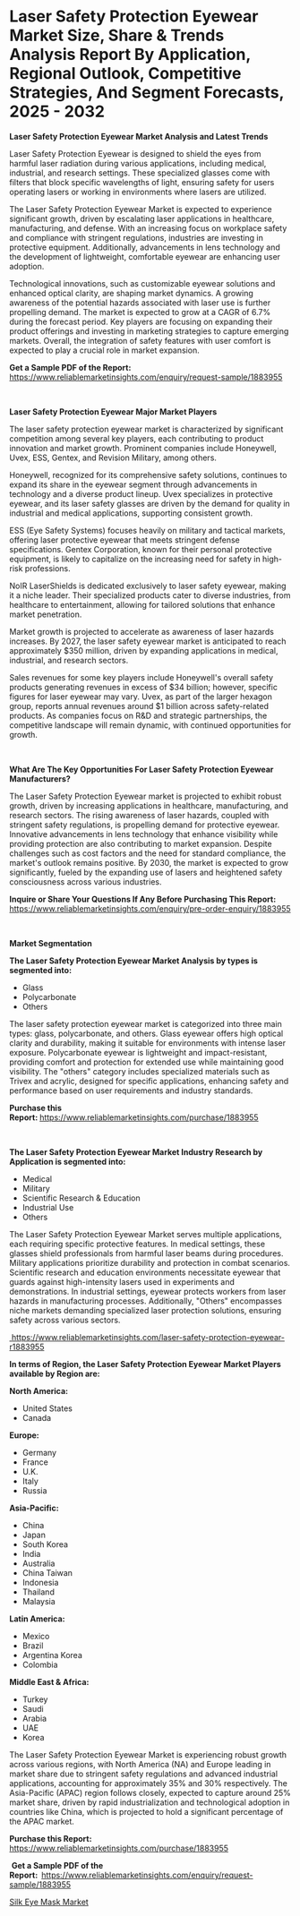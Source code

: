 <p><h1>Laser Safety Protection Eyewear Market Size, Share & Trends Analysis Report By Application, Regional Outlook, Competitive Strategies, And Segment Forecasts, 2025 - 2032</h1></p><p><strong>Laser Safety Protection Eyewear Market Analysis and Latest Trends</strong></p>
<p><p>Laser Safety Protection Eyewear is designed to shield the eyes from harmful laser radiation during various applications, including medical, industrial, and research settings. These specialized glasses come with filters that block specific wavelengths of light, ensuring safety for users operating lasers or working in environments where lasers are utilized.</p><p>The Laser Safety Protection Eyewear Market is expected to experience significant growth, driven by escalating laser applications in healthcare, manufacturing, and defense. With an increasing focus on workplace safety and compliance with stringent regulations, industries are investing in protective equipment. Additionally, advancements in lens technology and the development of lightweight, comfortable eyewear are enhancing user adoption.</p><p>Technological innovations, such as customizable eyewear solutions and enhanced optical clarity, are shaping market dynamics. A growing awareness of the potential hazards associated with laser use is further propelling demand. The market is expected to grow at a CAGR of 6.7% during the forecast period. Key players are focusing on expanding their product offerings and investing in marketing strategies to capture emerging markets. Overall, the integration of safety features with user comfort is expected to play a crucial role in market expansion.</p></p>
<p><strong>Get a Sample PDF of the Report:&nbsp;</strong> <a href="https://www.reliablemarketinsights.com/enquiry/request-sample/1883955?utm_campaign=3267&utm_medium=2&utm_source=Github&utm_content=ia&utm_term=06042025&utm_id=laser-safety-protection-eyewear">https://www.reliablemarketinsights.com/enquiry/request-sample/1883955</a></p>
<p>&nbsp;</p>
<p><strong>Laser Safety Protection Eyewear Major Market Players</strong></p>
<p><p>The laser safety protection eyewear market is characterized by significant competition among several key players, each contributing to product innovation and market growth. Prominent companies include Honeywell, Uvex, ESS, Gentex, and Revision Military, among others. </p><p>Honeywell, recognized for its comprehensive safety solutions, continues to expand its share in the eyewear segment through advancements in technology and a diverse product lineup. Uvex specializes in protective eyewear, and its laser safety glasses are driven by the demand for quality in industrial and medical applications, supporting consistent growth.</p><p>ESS (Eye Safety Systems) focuses heavily on military and tactical markets, offering laser protective eyewear that meets stringent defense specifications. Gentex Corporation, known for their personal protective equipment, is likely to capitalize on the increasing need for safety in high-risk professions.</p><p>NoIR LaserShields is dedicated exclusively to laser safety eyewear, making it a niche leader. Their specialized products cater to diverse industries, from healthcare to entertainment, allowing for tailored solutions that enhance market penetration. </p><p>Market growth is projected to accelerate as awareness of laser hazards increases. By 2027, the laser safety eyewear market is anticipated to reach approximately $350 million, driven by expanding applications in medical, industrial, and research sectors. </p><p>Sales revenues for some key players include Honeywell's overall safety products generating revenues in excess of $34 billion; however, specific figures for laser eyewear may vary. Uvex, as part of the larger hexagon group, reports annual revenues around $1 billion across safety-related products. As companies focus on R&D and strategic partnerships, the competitive landscape will remain dynamic, with continued opportunities for growth.</p></p>
<p>&nbsp;</p>
<p><strong>What Are The Key Opportunities For Laser Safety Protection Eyewear Manufacturers?</strong></p>
<p><p>The Laser Safety Protection Eyewear market is projected to exhibit robust growth, driven by increasing applications in healthcare, manufacturing, and research sectors. The rising awareness of laser hazards, coupled with stringent safety regulations, is propelling demand for protective eyewear. Innovative advancements in lens technology that enhance visibility while providing protection are also contributing to market expansion. Despite challenges such as cost factors and the need for standard compliance, the market's outlook remains positive. By 2030, the market is expected to grow significantly, fueled by the expanding use of lasers and heightened safety consciousness across various industries.</p></p>
<p><strong>Inquire or Share Your Questions If Any Before Purchasing This Report:</strong> <a href="https://www.reliablemarketinsights.com/enquiry/pre-order-enquiry/1883955?utm_campaign=3267&utm_medium=2&utm_source=Github&utm_content=ia&utm_term=06042025&utm_id=laser-safety-protection-eyewear">https://www.reliablemarketinsights.com/enquiry/pre-order-enquiry/1883955</a></p>
<p>&nbsp;</p>
<p><strong>Market Segmentation</strong></p>
<p><strong>The Laser Safety Protection Eyewear Market Analysis by types is segmented into:</strong></p>
<p><ul><li>Glass</li><li>Polycarbonate</li><li>Others</li></ul></p>
<p><p>The laser safety protection eyewear market is categorized into three main types: glass, polycarbonate, and others. Glass eyewear offers high optical clarity and durability, making it suitable for environments with intense laser exposure. Polycarbonate eyewear is lightweight and impact-resistant, providing comfort and protection for extended use while maintaining good visibility. The "others" category includes specialized materials such as Trivex and acrylic, designed for specific applications, enhancing safety and performance based on user requirements and industry standards.</p></p>
<p><strong>Purchase this Report:&nbsp;</strong><a href="https://www.reliablemarketinsights.com/purchase/1883955?utm_campaign=3267&utm_medium=2&utm_source=Github&utm_content=ia&utm_term=06042025&utm_id=laser-safety-protection-eyewear">https://www.reliablemarketinsights.com/purchase/1883955</a></p>
<p>&nbsp;</p>
<p><strong>The Laser Safety Protection Eyewear Market Industry Research by Application is segmented into:</strong></p>
<p><ul><li>Medical</li><li>Military</li><li>Scientific Research & Education</li><li>Industrial Use</li><li>Others</li></ul></p>
<p><p>The Laser Safety Protection Eyewear Market serves multiple applications, each requiring specific protective features. In medical settings, these glasses shield professionals from harmful laser beams during procedures. Military applications prioritize durability and protection in combat scenarios. Scientific research and education environments necessitate eyewear that guards against high-intensity lasers used in experiments and demonstrations. In industrial settings, eyewear protects workers from laser hazards in manufacturing processes. Additionally, "Others" encompasses niche markets demanding specialized laser protection solutions, ensuring safety across various sectors.</p></p>
<p><a href="https://www.reliablemarketinsights.com/laser-safety-protection-eyewear-r1883955?utm_campaign=3267&utm_medium=2&utm_source=Github&utm_content=ia&utm_term=06042025&utm_id=laser-safety-protection-eyewear">&nbsp;https://www.reliablemarketinsights.com/laser-safety-protection-eyewear-r1883955</a></p>
<p><strong>In terms of Region, the Laser Safety Protection Eyewear Market Players available by Region are:</strong></p>
<p>
    <p> <strong> North America: </strong>
        <ul>
            <li>United States</li>
            <li>Canada</li>
        </ul>
        </p> 
    <p> <strong> Europe: </strong>
        <ul>
            <li>Germany</li>
            <li>France</li>
            <li>U.K.</li>
            <li>Italy</li>
            <li>Russia</li>
        </ul>
        </p> 
    <p> <strong> Asia-Pacific: </strong>
        <ul>
            <li>China</li>
            <li>Japan</li>
            <li>South Korea</li>
            <li>India</li>
            <li>Australia</li>
            <li>China Taiwan</li>
            <li>Indonesia</li>
            <li>Thailand</li>
            <li>Malaysia</li>
        </ul>
        </p> 
    <p> <strong> Latin America: </strong>
        <ul>
            <li>Mexico</li>
            <li>Brazil</li>
            <li>Argentina Korea</li>
            <li>Colombia</li>
        </ul>
        </p> 
    <p> <strong> Middle East & Africa: </strong>
        <ul>
            <li>Turkey</li>
            <li>Saudi</li>
            <li>Arabia</li>
            <li>UAE</li>
            <li>Korea</li>
        </ul>
    </p>
    </p>
<p><p>The Laser Safety Protection Eyewear Market is experiencing robust growth across various regions, with North America (NA) and Europe leading in market share due to stringent safety regulations and advanced industrial applications, accounting for approximately 35% and 30% respectively. The Asia-Pacific (APAC) region follows closely, expected to capture around 25% market share, driven by rapid industrialization and technological adoption in countries like China, which is projected to hold a significant percentage of the APAC market.</p></p>
<p><strong>Purchase this Report: </strong><a href="https://www.reliablemarketinsights.com/purchase/1883955?utm_campaign=3267&utm_medium=2&utm_source=Github&utm_content=ia&utm_term=06042025&utm_id=laser-safety-protection-eyewear">https://www.reliablemarketinsights.com/purchase/1883955</a></p>
<p>&nbsp;<strong>Get a Sample PDF of the Report:&nbsp;&nbsp;</strong><a href="https://www.reliablemarketinsights.com/enquiry/request-sample/1883955?utm_campaign=3267&utm_medium=2&utm_source=Github&utm_content=ia&utm_term=06042025&utm_id=laser-safety-protection-eyewear">https://www.reliablemarketinsights.com/enquiry/request-sample/1883955</a></p>
<p><strong></strong></p>
<p><p><a href="https://github.com/duscarajlha/Market-Research-Report-List-1/blob/main/silk-eye-mask-market.md?utm_campaign=3267&utm_medium=2&utm_source=Github&utm_content=ia&utm_term=06042025&utm_id=laser-safety-protection-eyewear">Silk Eye Mask Market</a></p></p>